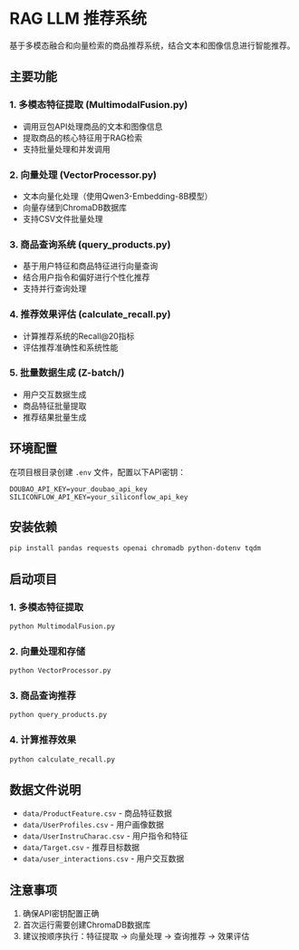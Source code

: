 # RAG LLM 推荐系统

基于多模态融合和向量检索的商品推荐系统，结合文本和图像信息进行智能推荐。

## 主要功能

### 1. 多模态特征提取 (MultimodalFusion.py)
- 调用豆包API处理商品的文本和图像信息
- 提取商品的核心特征用于RAG检索
- 支持批量处理和并发调用

### 2. 向量处理 (VectorProcessor.py)
- 文本向量化处理（使用Qwen3-Embedding-8B模型）
- 向量存储到ChromaDB数据库
- 支持CSV文件批量处理

### 3. 商品查询系统 (query_products.py)
- 基于用户特征和商品特征进行向量查询
- 结合用户指令和偏好进行个性化推荐
- 支持并行查询处理

### 4. 推荐效果评估 (calculate_recall.py)
- 计算推荐系统的Recall@20指标
- 评估推荐准确性和系统性能

### 5. 批量数据生成 (Z-batch/)
- 用户交互数据生成
- 商品特征批量提取
- 推荐结果批量生成

## 环境配置

在项目根目录创建 `.env` 文件，配置以下API密钥：

```
DOUBAO_API_KEY=your_doubao_api_key
SILICONFLOW_API_KEY=your_siliconflow_api_key
```

## 安装依赖

```bash
pip install pandas requests openai chromadb python-dotenv tqdm
```

## 启动项目

### 1. 多模态特征提取
```bash
python MultimodalFusion.py
```

### 2. 向量处理和存储
```bash
python VectorProcessor.py
```

### 3. 商品查询推荐
```bash
python query_products.py
```

### 4. 计算推荐效果
```bash
python calculate_recall.py
```

## 数据文件说明

- `data/ProductFeature.csv` - 商品特征数据
- `data/UserProfiles.csv` - 用户画像数据
- `data/UserInstruCharac.csv` - 用户指令和特征
- `data/Target.csv` - 推荐目标数据
- `data/user_interactions.csv` - 用户交互数据

## 注意事项

1. 确保API密钥配置正确
2. 首次运行需要创建ChromaDB数据库
3. 建议按顺序执行：特征提取 → 向量处理 → 查询推荐 → 效果评估